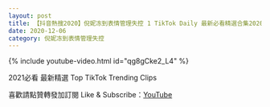 ```yaml
---
layout: post
title: 【抖音熱搜2020】倪妮冻到表情管理失控 1 TikTok Daily 最新必看精選合集2020 12 06
date: 2020-12-06
category: 倪妮冻到表情管理失控
---
```


{% include youtube-video.html id="qg8gCke2_L4" %}

2021必看 最新精選 Top TikTok Trending Clips

喜歡請點贊轉發加訂閱 Like & Subscribe：[YouTube](https://www.youtube.com/channel/UCAoR7VcanIPd04uEq_GIylA/videos)

